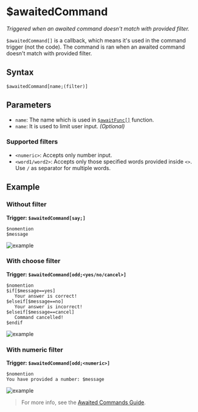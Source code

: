 # $awaitedCommand
_Triggered when an awaited command doesn't match with provided filter._

`$awaitedCommand[]` is a callback, which means it's used in the command trigger (not the code). The command is ran when an awaited command doesn't match with provided filter.
## Syntax
```
$awaitedCommand[name;(filter)]
```
## Parameters
- `name`: The name which is used in [`$awaitFunc[]`](../bdscript/awaitFunc.md) function.
- `name`: It is used to limit user input. _(Optional)_
### Supported filters
- `<numeric>`: Accepts only number input.
- `<word1/word2>`: Accepts only those specified words provided inside `<>`. Use `/` as separator for multiple words.
## Example
### Without filter
**Trigger: `$awaitedCommand[say;]`**
```
$nomention
$message
```
![example](https://user-images.githubusercontent.com/113303649/212084980-10ab6f01-5595-454f-bfe6-a23f8fd64c1e.png)
### With choose filter
**Trigger: `$awaitedCommand[odd;<yes/no/cancel>]`**
```
$nomention
$if[$message==yes]
   Your answer is correct!
$elseif[$message==no]
   Your answer is incorrect!
$elseif[$message==cancel]
   Command cancelled!
$endif
```
![example](https://user-images.githubusercontent.com/113303649/212088333-54a94584-f854-45cf-8b7e-6980aa370764.png)
### With numeric filter
**Trigger: `$awaitedCommand[odd;<numeric>]`**
```
$nomention
You have provided a number: $message
```
![example](https://user-images.githubusercontent.com/113303649/212089433-e998259a-0e74-4401-9140-a7ea4c6c3776.png)
> For more info, see the [Awaited Commands Guide](../guides/awaitedCommands.md).
